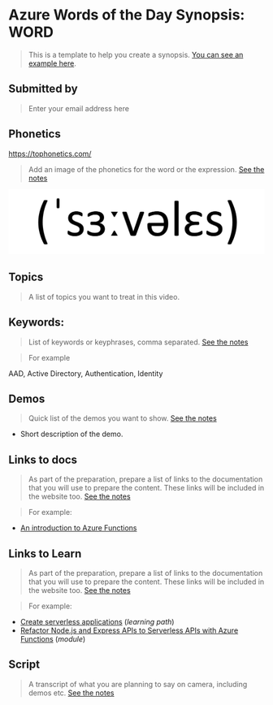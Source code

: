 # Azure Words of the Day Synopsis: WORD

> This is a template to help you create a synopsis. [You can see an example here](../synopsis/aad.md).

## Submitted by

> Enter your email address here

## Phonetics

https://tophonetics.com/

> Add an image of the phonetics for the word or the expression.
> [See the notes](../instructions/synopsis-template-notes.md#phonetics)

![Phonetics image](images/serverless-phonetics.png)

## Topics

> A list of topics you want to treat in this video.

## Keywords:

> List of keywords or keyphrases, comma separated.
> [See the notes](../instructions/synopsis-template-notes.md#keywords)

> For example

AAD, Active Directory, Authentication, Identity

## Demos

> Quick list of the demos you want to show.
> [See the notes](../instructions/synopsis-template-notes.md#demos)

- Short description of the demo.

## Links to docs

> As part of the preparation, prepare a list of links to the documentation that you will use to prepare the content. These links will be included in the website too.
> [See the notes](../instructions/synopsis-template-notes.md#docs)

>For example:

- [An introduction to Azure Functions](https://docs.microsoft.com/en-us/azure/azure-functions/functions-overview)

## Links to Learn

> As part of the preparation, prepare a list of links to the documentation that you will use to prepare the content. These links will be included in the website too.
> [See the notes](../instructions/synopsis-template-notes.md#learn)

>For example:

- [Create serverless applications](https://docs.microsoft.com/en-us/learn/paths/create-serverless-applications) (*learning path*)
- [Refactor Node.js and Express APIs to Serverless APIs with Azure Functions](https://docs.microsoft.com/en-us/learn/modules/shift-nodejs-express-apis-serverless) (*module*)

## Script

> A transcript of what you are planning to say on camera, including demos etc. 
> [See the notes](../instructions/synopsis-template-notes.md#script)